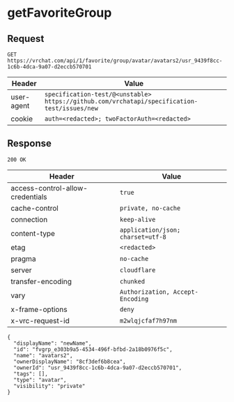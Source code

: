 # getFavoriteGroup

## Request
`GET https://vrchat.com/api/1/favorite/group/avatar/avatars2/usr_9439f8cc-1c6b-4dca-9a07-d2eccb570701`

| Header | Value |
| ------ | ----- |
| user-agent | `specification-test/@<unstable> https://github.com/vrchatapi/specification-test/issues/new` |
| cookie | `auth=<redacted>; twoFactorAuth=<redacted>` |


## Response
`200 OK`

| Header | Value |
| ------ | ----- |
| access-control-allow-credentials | `true` |
| cache-control | `private, no-cache` |
| connection | `keep-alive` |
| content-type | `application/json; charset=utf-8` |
| etag | `<redacted>` |
| pragma | `no-cache` |
| server | `cloudflare` |
| transfer-encoding | `chunked` |
| vary | `Authorization, Accept-Encoding` |
| x-frame-options | `deny` |
| x-vrc-request-id | `m2wlqjcfaf7h97nm` |

```jsonc
{
  "displayName": "newName",
  "id": "fvgrp_e303b9a5-4534-496f-bfbd-2a18b0976f5c",
  "name": "avatars2",
  "ownerDisplayName": "8cf3def6b8cea",
  "ownerId": "usr_9439f8cc-1c6b-4dca-9a07-d2eccb570701",
  "tags": [],
  "type": "avatar",
  "visibility": "private"
}
```
